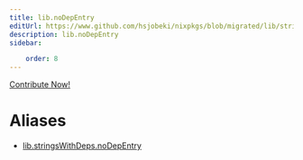 ```yaml
---
title: lib.noDepEntry
editUrl: https://www.github.com/hsjobeki/nixpkgs/blob/migrated/lib/strings-with-deps.nix#L80C16
description: lib.noDepEntry
sidebar:

    order: 8
---
```


<a href="https://www.github.com/hsjobeki/nixpkgs/blob/migrated/lib/strings-with-deps.nix#L80C16">Contribute Now!</a>


# Aliases

- [lib.stringsWithDeps.noDepEntry](/nix-doc-comments/reference/lib/stringswithdeps/lib-stringswithdeps-nodepentry)


